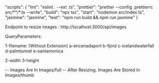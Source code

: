   "scripts": {
    "lint": "eslint . --ext .ts",
    "prettier": "prettier --config .prettierrc src/**/*.ts --write",
    "build": "npx tsc",
    "start": "nodemon src/index.ts",
    "jasmine": "jasmine",
    "test": "npm run build && npm run jasmine"
  }

Endpoint to resize images :
http://localhost:3000/api/images

QueryParameters:

1-filename: (Without Extension)
    a-encenadaport
    b-fjord
    c-icelandwaterfall
    d-palmtunnel
    e-santamonica

2-width
3-height

-- Images Are In Images/full
-- After Resizing. Images Are Stored In Images/thumb